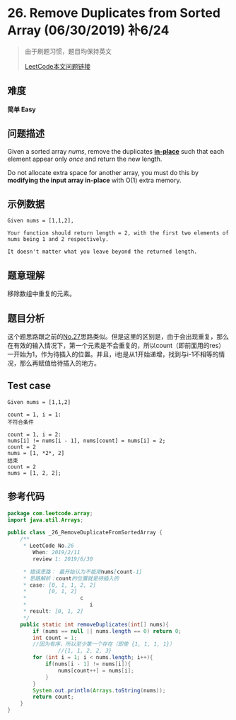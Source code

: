 # 26. Remove Duplicates from Sorted Array (06/30/2019) 补6/24

> 由于刷题习惯，题目均保持英文
>
> [LeetCode本文问题链接](https://leetcode.com/problems/remove-duplicates-from-sorted-array)

## 难度

**简单 Easy**

## 问题描述

Given a sorted array *nums*, remove the duplicates [**in-place**](https://en.wikipedia.org/wiki/In-place_algorithm) such that each element appear only *once* and return the new length.</br>

Do not allocate extra space for another array, you must do this by **modifying the input array in-place** with O(1) extra memory.

## 示例数据

```
Given nums = [1,1,2],

Your function should return length = 2, with the first two elements of nums being 1 and 2 respectively.

It doesn't matter what you leave beyond the returned length.
```

## 题意理解

移除数组中重复的元素。

## 题目分析

这个题思路跟之前的[No.27](https://github.com/halolong/Daily-LeetCode-Problem-With-Me/blob/master/Daily%20Notes/_27_RemoveElement.md)思路类似。但是这里的区别是，由于会出现重复，那么在有效的输入情况下，第一个元素是不会重复的，所以count（即前面用的res）一开始为1，作为待插入的位置。并且，i也是从1开始递增，找到与i-1不相等的情况，那么再赋值给待插入的地方。

## Test case

```
Given nums = [1,1,2]

count = 1, i = 1: 
不符合条件

count = 1, i = 2:
nums[i] != nums[i - 1], nums[count] = nums[i] = 2;
count = 2
nums = [1, *2*, 2]
结束
count = 2
nums = [1, 2, 2];
```

## 参考代码

```java
package com.leetcode.array;
import java.util.Arrays;

public class _26_RemoveDuplicateFromSortedArray {
    /**
     * LeetCode No.26
        When: 2019/2/11
        review 1: 2019/6/30

     * 错误思路： 最开始认为不能用nums[count-1]
     * 思路解析：count的位置就是待插入的
     * case: [0, 1, 1, 2, 2]
     *       [0, 1, 2]
     *                 c
     *                    i
     * result: [0, 1, 2]
     */
    public static int removeDuplicates(int[] nums){
        if (nums == null || nums.length == 0) return 0;
        int count = 1; 
      	//因为有序，所以至少第一个存在（即使 {1, 1, 1, 1}）
				//{1, 1, 2, 2, 3}
        for (int i = 1; i < nums.length; i++){
            if(nums[i - 1] != nums[i]){
                nums[count++] = nums[i];
            }
        }
        System.out.println(Arrays.toString(nums));
        return count;
    }
}

```



